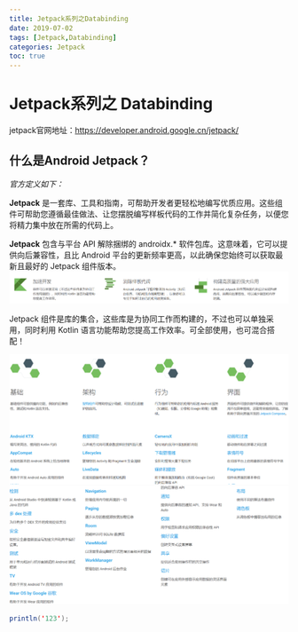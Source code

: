 ```yaml
---
title: Jetpack系列之Databinding
date: 2019-07-02
tags: [Jetpack,Databinding]
categories: Jetpack
toc: true
---
```

# Jetpack系列之 Databinding

jetpack官网地址：https://developer.android.google.cn/jetpack/

## 什么是Android Jetpack？

*官方定义如下：*

**Jetpack** 是一套库、工具和指南，可帮助开发者更轻松地编写优质应用。这些组件可帮助您遵循最佳做法、让您摆脱编写样板代码的工作并简化复杂任务，以便您将精力集中放在所需的代码上。

**Jetpack** 包含与平台 API 解除捆绑的 androidx.* 软件包库。这意味着，它可以提供向后兼容性，且比 Android 平台的更新频率更高，以此确保您始终可以获取最新且最好的 Jetpack 组件版本。
<img src="jetpack-databinding/2019-07-02-09-51-59.png" />

Jetpack 组件是库的集合，这些库是为协同工作而构建的，不过也可以单独采用，同时利用 Kotlin 语言功能帮助您提高工作效率。可全部使用，也可混合搭配！

<img src="jetpack-databinding/2019-07-02-10-29-17.png" style="margin:0px;border:0px;" />
<img src="jetpack-databinding/2019-07-02-10-30-02.png" style="margin:0px;border:0px;" />

```java
println('123');
```